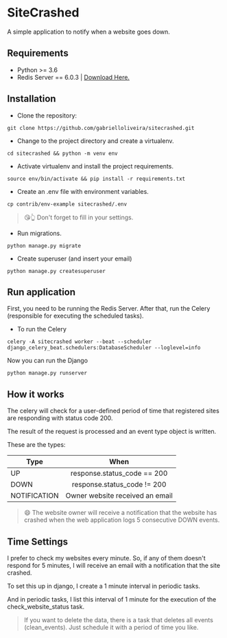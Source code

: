 # SiteCrashed

A simple application to notify when a website goes down.

## Requirements

* Python >= 3.6
* Redis Server == 6.0.3 | [Download Here.](https://redis.io/download)

## Installation

* Clone the repository:

```console
git clone https://github.com/gabrielloliveira/sitecrashed.git
```

* Change to the project directory and create a virtualenv.

```console
cd sitecrashed && python -m venv env
```

* Activate virtualenv and install the project requirements.

```console
source env/bin/activate && pip install -r requirements.txt
```

* Create an .env file with environment variables.

```console
cp contrib/env-example sitecrashed/.env
```

> 😘👆 Don't forget to fill in your settings.

* Run migrations.

```console
python manage.py migrate
```

* Create superuser (and insert your email)

```console
python manage.py createsuperuser
```

## Run application

First, you need to be running the Redis Server. After that, 
run the Celery (responsible for executing the scheduled tasks).

* To run the Celery

```console
celery -A sitecrashed worker --beat --scheduler django_celery_beat.schedulers:DatabaseScheduler --loglevel=info
```

Now you can run the Django

```console
python manage.py runserver
```

## How it works

The celery will check for a user-defined period of time 
that registered sites are responding with status code 200.

The result of the request is processed and an event 
type object is written.

These are the types:

| Type         | When                            |
| ------------ |:-------------------------------:|
| UP           | response.status_code == 200     |
| DOWN         | response.status_code != 200     |
| NOTIFICATION | Owner website received an email |

> 😄 The website owner will receive a notification that the 
> website has crashed when the web application logs 5 consecutive DOWN events.

## Time Settings

I prefer to check my websites every minute. So, if any of 
them doesn't respond for 5 minutes, I will receive an 
email with a notification that the site crashed.

To set this up in django, I create a 1 minute interval in 
periodic tasks.

And in periodic tasks, I list this interval of 1 minute 
for the execution of the check_website_status task.

> If you want to delete the data, there is a task that 
> deletes all events (clean_events). Just schedule it with a  period of time you like.

